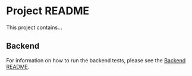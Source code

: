 # Project README

This project contains...

## Backend

For information on how to run the backend tests, please see the [Backend README](./backend/README.md). 
